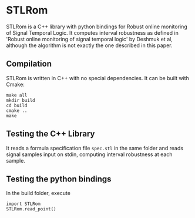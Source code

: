 # STLRom 

STLRom is a C++ library with python bindings for Robust online monitoring of Signal Temporal Logic. It computes interval robustness as defined in 'Robust online monitoring of signal temporal logic' by Deshmuk et al, although the algorithm is not exactly the one described in this paper. 

## Compilation

STLRom is written in C++ with no special dependencies. It can be built with Cmake:

```
make all
mkdir build
cd build
cmake ..
make
```

## Testing the C++ Library

It reads a formula specification file `spec.stl` in the same folder and reads signal samples input on stdin, computing interval robustness at each sample. 

## Testing the python bindings

In the build folder, execute

```python3
import STLRom
STLRom.read_point()
```
